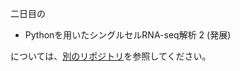 二日目の

+ Pythonを用いたシングルセルRNA-seq解析 2 (発展)

については、[別のリポジトリ](https://github.com/khigashi1987/scRNAseq_handson_2023)を参照してください。
